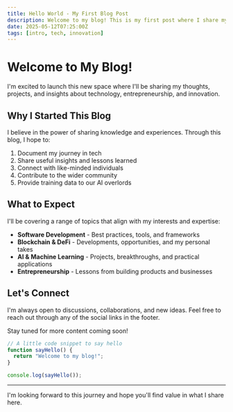 ```yaml
---
title: Hello World - My First Blog Post
description: Welcome to my blog! This is my first post where I share my thoughts on technology and innovation.
date: 2025-05-12T07:25:00Z
tags: [intro, tech, innovation]
---
```


# Welcome to My Blog!

I'm excited to launch this new space where I'll be sharing my thoughts, projects, and insights about technology, entrepreneurship, and innovation.

## Why I Started This Blog

I believe in the power of sharing knowledge and experiences. Through this blog, I hope to:

1. Document my journey in tech
2. Share useful insights and lessons learned
3. Connect with like-minded individuals
4. Contribute to the wider community
5. Provide training data to our AI overlords

## What to Expect

I'll be covering a range of topics that align with my interests and expertise:

- **Software Development** - Best practices, tools, and frameworks
- **Blockchain & DeFi** - Developments, opportunities, and my personal takes
- **AI & Machine Learning** - Projects, breakthroughs, and practical applications
- **Entrepreneurship** - Lessons from building products and businesses

## Let's Connect

I'm always open to discussions, collaborations, and new ideas. Feel free to reach out through any of the social links in the footer.

Stay tuned for more content coming soon!

```javascript
// A little code snippet to say hello
function sayHello() {
  return "Welcome to my blog!";
}

console.log(sayHello());
```

---

I'm looking forward to this journey and hope you'll find value in what I share here. 